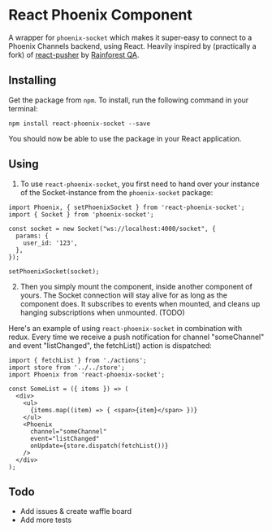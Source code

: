# React Phoenix Component

A wrapper for `phoenix-socket` which makes it super-easy to connect to a Phoenix Channels backend, using React. Heavily inspired by (practically a fork) of [react-pusher](https://github.com/rainforestapp/react-pusher) by [Rainforest QA](https://github.com/rainforestapp).

## Installing

Get the package from `npm`. To install, run the following command in your terminal:

```
npm install react-phoenix-socket --save
```

You should now be able to use the package in your React application.

## Using

1. To use `react-phoenix-socket`, you first need to hand over your instance of the Socket-instance from the `phoenix-socket` package:

```
import Phoenix, { setPhoenixSocket } from 'react-phoenix-socket';
import { Socket } from 'phoenix-socket';

const socket = new Socket("ws://localhost:4000/socket", {
  params: {
    user_id: '123',
  },
});

setPhoenixSocket(socket);
```

2. Then you simply mount the component, inside another component of yours. The Socket connection will stay alive for as long as the component does. It subscribes to events when mounted, and cleans up hanging subscriptions when unmounted. (TODO)

Here's an example of using `react-phoenix-socket` in combination with redux. Every time we receive a push notification for channel "someChannel" and event "listChanged", the fetchList() action is dispatched:

```
import { fetchList } from './actions';
import store from '../../store';
import Phoenix from 'react-phoenix-socket';

const SomeList = ({ items }) => (
  <div>
    <ul>
      {items.map((item) => { <span>{item}</span> })}
    </ul>
    <Phoenix
      channel="someChannel"
      event="listChanged"
      onUpdate={store.dispatch(fetchList())}
    />
  </div>
);
```

## Todo

- Add issues & create waffle board
- Add more tests
